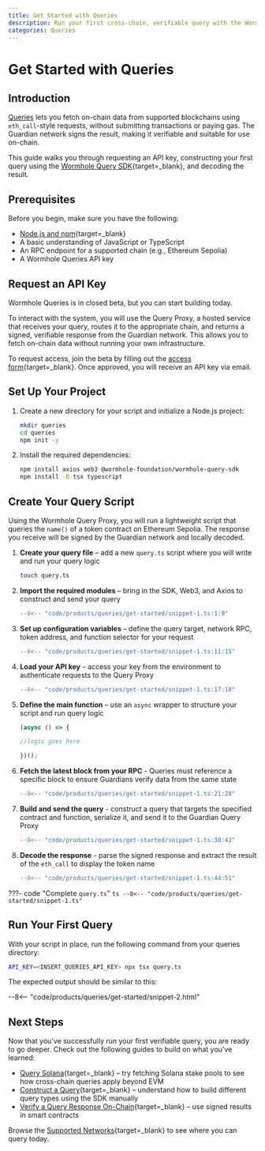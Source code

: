 ```yaml
---
title: Get Started with Queries
description: Run your first cross-chain, verifiable query with the Wormhole Queries SDK and Proxy, using eth_call to fetch token metadata.
categories: Queries
---
```


# Get Started with Queries

## Introduction

[Queries](/docs/products/queries/overview) lets you fetch on-chain data from supported blockchains using `eth_call`-style requests, without submitting transactions or paying gas. The Guardian network signs the result, making it verifiable and suitable for use on-chain.

This guide walks you through requesting an API key, constructing your first query using the [Wormhole Query SDK](https://www.npmjs.com/package/@wormhole-foundation/wormhole-query-sdk){target=\_blank}, and decoding the result.

## Prerequisites

Before you begin, make sure you have the following:

 - [Node.js and npm](https://docs.npmjs.com/downloading-and-installing-node-js-and-npm){target=\_blank} 
 - A basic understanding of JavaScript or TypeScript
 - An RPC endpoint for a supported chain (e.g., Ethereum Sepolia)
 - A Wormhole Queries API key

## Request an API Key

Wormhole Queries is in closed beta, but you can start building today.

To interact with the system, you will use the Query Proxy, a hosted service that receives your query, routes it to the appropriate chain, and returns a signed, verifiable response from the Guardian network. This allows you to fetch on-chain data without running your own infrastructure.

To request access, join the beta by filling out the [access form](https://forms.clickup.com/45049775/f/1aytxf-10244/JKYWRUQ70AUI99F32Q){target=\_blank}. Once approved, you will receive an API key via email.

## Set Up Your Project

1. Create a new directory for your script and initialize a Node.js project:

    ```bash
    mkdir queries
    cd queries
    npm init -y
    ```

2. Install the required dependencies:

    ```bash
    npm install axios web3 @wormhole-foundation/wormhole-query-sdk
    npm install -D tsx typescript
    ```

## Create Your Query Script 

Using the Wormhole Query Proxy, you will run a lightweight script that queries the `name()` of a token contract on Ethereum Sepolia. The response you receive will be signed by the Guardian network and locally decoded.

1. **Create your query file** – add a new `query.ts` script where you will write and run your query logic

    ```bash
    touch query.ts
    ```

2. **Import the required modules** – bring in the SDK, Web3, and Axios to construct and send your query

    ```typescript
    --8<-- "code/products/queries/get-started/snippet-1.ts:1:9"
    ```

3.  **Set up configuration variables** – define the query target, network RPC, token address, and function selector for your request

    ```ts
    --8<-- "code/products/queries/get-started/snippet-1.ts:11:15"
    ```

4. **Load your API key** – access your key from the environment to authenticate requests to the Query Proxy

    ```ts
    --8<-- "code/products/queries/get-started/snippet-1.ts:17:18"
    ```

5. **Define the main function** – use an `async` wrapper to structure your script and run query logic

    ```ts
    (async () => {

    //logic goes here
    
    })();
    ```

6. **Fetch the latest block from your RPC** - Queries must reference a specific block to ensure Guardians verify data from the same state

    ```ts
    --8<-- "code/products/queries/get-started/snippet-1.ts:21:28"
    ```

7. **Build and send the query** - construct a query that targets the specified contract and function, serialize it, and send it to the Guardian Query Proxy

    ```ts
    --8<-- "code/products/queries/get-started/snippet-1.ts:30:42"
    ```

8. **Decode the response** - parse the signed response and extract the result of the `eth_call` to display the token name

    ```ts
    --8<-- "code/products/queries/get-started/snippet-1.ts:44:51"
    ```

???- code "Complete `query.ts`"
    ```ts
    --8<-- "code/products/queries/get-started/snippet-1.ts"
    ```

## Run Your First Query

With your script in place, run the following command from your queries directory:

```bash
API_KEY=<INSERT_QUERIES_API_KEY> npx tsx query.ts
```

The expected output should be similar to this:

--8<-- "code/products/queries/get-started/snippet-2.html"

## Next Steps

Now that you've successfully run your first verifiable query, you are ready to go deeper. Check out the following guides to build on what you've learned:

 - [Query Solana](https://github.com/wormhole-foundation/demo-queries-ts/blob/main/src/query_solana_stake_pool.ts){target=\_blank} – try fetching Solana stake pools to see how cross-chain queries apply beyond EVM
 - [Construct a Query](/docs/products/queries/guides/construct-a-query){target=\_blank} – understand how to build different query types using the SDK manually
 - [Verify a Query Response On-Chain](/docs/products/queries/guides/verify-response){target=\_blank} – use signed results in smart contracts

Browse the [Supported Networks](/docs/products/queries/reference/supported-networks){target=\_blank} to see where you can query today.

